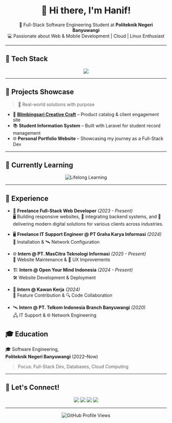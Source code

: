 <h1 align="center">👋 Hi there, I'm Hanif!</h1>
<p align="center">
  🚀 Full-Stack Software Engineering Student at <strong>Politeknik Negeri Banyuwangi</strong><br/>
  💻 Passionate about Web & Mobile Development | Cloud  | Linux Enthusiast
</p>

---

## 🧠 Tech Stack

<p align="center">
  <img src="https://skillicons.dev/icons?i=html,css,js,tailwind,react,vue,php,laravel,nodejs,mysql,postgres,mongodb,docker,git" />
</p>

---

## 🧩 Projects Showcase

> 💼 Real-world solutions with purpose

- 🎨 [**Blimbingsari Creative Craft**](https://bccrafts.com) – Product catalog & client engagement site
- 📚 **Student Information System** – Built with Laravel for student record management
- 🌐 **Personal Portfolio Website** – Showcasing my journey as a Full-Stack Dev

---

## 🌱 Currently Learning

<p align="center">
  <img src="https://readme-typing-svg.herokuapp.com?font=Fira+Code&weight=600&size=18&pause=1000&color=30BC6B&center=true&vCenter=true&width=500&lines=Cloud+Deployment+%28AWS%2C+DigitalOcean%29;CI%2FCD+Pipelines+%28Jenkins%29;Advanced+Mobile+Dev+with+Flutter;Web+Development+with+Laravel" alt="Lifelong Learning" />
</p>

---

## 💼 Experience

- 💼 **Freelance Full-Stack Web Developer** _(2023 - Present)_  
  🖥️ Building responsive websites, 🧰 integrating backend systems, and 🚀 delivering modern digital solutions for various clients across industries.

- 🖥️ **Freelance IT Support Engineer @ PT Graha Karya Informasi** _(2024)_  
  🔧 Installation & 🛰️ Network Configuration

- 🌐 **Intern @ PT. MasCitra Teknologi Informasi** _(2025 - Present)_  
  🧩 Website Maintenance & 🎯 UX Improvements

- 🏗️ **Intern @ Open Your Mind Indonesia** _(2024 - Present)_  
  🛠️ Website Development & Deployment

- 🤝 **Intern @ Kawan Kerja** _(2024)_  
  🚀 Feature Contribution & 🔍 Code Collaboration

- 🛰️ **Intern @ PT. Telkom Indonesia Branch Banyuwangi** _(2020)_  
  🖧 IT Support & 🌐 Network Engineering

## 🎓 Education

🎓 Software Engineering,  
**Politeknik Negeri Banyuwangi** (2022–Now)

> Focus: Full-Stack Dev, Databases, Cloud Computing

---

## 🤝 Let's Connect!

<p align="center">
  <a href="https://www.linkedin.com/in/muhamad-nur-hanif/"><img src="https://img.shields.io/badge/LinkedIn-blue?style=for-the-badge&logo=linkedin&logoColor=white"/></a>
  <a href="https://www.instagram.com/hanifmnh/"><img src="https://img.shields.io/badge/Instagram-E4405F?style=for-the-badge&logo=instagram&logoColor=white"/></a>
  <a href="https://github.com/MuhamadNurHanif"><img src="https://img.shields.io/badge/GitHub-181717?style=for-the-badge&logo=github&logoColor=white"/></a>
  <a href="mailto:nurhanif2312@gmail.com"><img src="https://img.shields.io/badge/Email-D14836?style=for-the-badge&logo=gmail&logoColor=white"/></a>
</p>

---

<p align="center">
  <img src="https://komarev.com/ghpvc/?username=MuhamadNurHanif&style=flat-square&color=blue" alt="GitHub Profile Views" />
</p>
